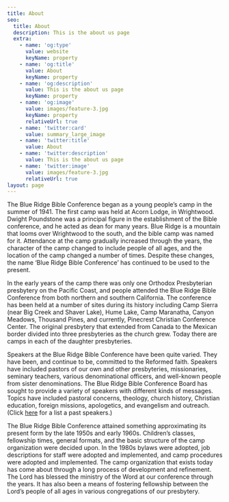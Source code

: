 ```yaml
---
title: About
seo:
  title: About
  description: This is the about us page
  extra:
    - name: 'og:type'
      value: website
      keyName: property
    - name: 'og:title'
      value: About
      keyName: property
    - name: 'og:description'
      value: This is the about us page
      keyName: property
    - name: 'og:image'
      value: images/feature-3.jpg
      keyName: property
      relativeUrl: true
    - name: 'twitter:card'
      value: summary_large_image
    - name: 'twitter:title'
      value: About
    - name: 'twitter:description'
      value: This is the about us page
    - name: 'twitter:image'
      value: images/feature-3.jpg
      relativeUrl: true
layout: page
---
```

The Blue Ridge Bible Conference began as a young people’s camp in the summer of 1941. The first camp was held at Acorn Lodge, in Wrightwood. Dwight Poundstone was a principal figure in the establishment of the Bible conference, and he acted as dean for many years. Blue Ridge is a mountain that looms over Wrightwood to the south, and the bible camp was named for it. Attendance at the camp gradually increased through the years, the character of the camp changed to include people of all ages, and the location of the camp changed a number of times. Despite these changes, the name ‘Blue Ridge Bible Conference’ has continued to be used to the present.

In the early years of the camp there was only one Orthodox Presbyterian presbytery on the Pacific Coast, and people attended the Blue Ridge Bible Conference from both northern and southern California. The conference has been held at a number of sites during its history including Camp Sierra (near Big Creek and Shaver Lake), Hume Lake, Camp Maranatha, Canyon Meadows, Thousand Pines, and currently, Pinecrest Christian Conference Center. The original presbytery that extended from Canada to the Mexican border divided into three presbyteries as the church grew. Today there are camps in each of the daughter presbyteries.

Speakers at the Blue Ridge Bible Conference have been quite varied. They have been, and continue to be, committed to the Reformed faith. Speakers have included pastors of our own and other presbyteries, missionaries, seminary teachers, various denominational officers, and well-known people from sister denominations. The Blue Ridge Bible Conference Board has sought to provide a variety of speakers with different kinds of messages. Topics have included pastoral concerns, theology, church history, Christian education, foreign missions, apologetics, and evangelism and outreach. (Click [here](http://www.opfamilycamp.com/about/past-speakers/) for a list a past speakers.)

The Blue Ridge Bible Conference attained something approximating its present form by the late 1950s and early 1960s. Children’s classes, fellowship times, general formats, and the basic structure of the camp organization were decided upon. In the 1980s bylaws were adopted, job descriptions for staff were adopted and implemented, and camp procedures were adopted and implemented. The camp organization that exists today has come about through a long process of development and refinement. The Lord has blessed the ministry of the Word at our conference through the years. It has also been a means of fostering fellowship between the Lord’s people of all ages in various congregations of our presbytery.

